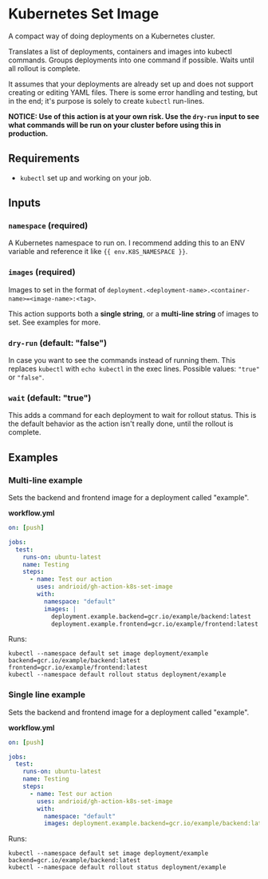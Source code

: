 # Kubernetes Set Image

A compact way of doing deployments on a Kubernetes cluster.

Translates a list of deployments, containers and images into kubectl commands. Groups deployments into one command if possible. Waits until all rollout is complete.

It assumes that your deployments are already set up and does not support creating or editing YAML files. There is some error handling and testing, but in the end; it's purpose is solely to create `kubectl` run-lines.

**NOTICE: Use of this action is at your own risk. Use the `dry-run` input to see what commands will be run on your cluster before using this in production.**

## Requirements

- `kubectl` set up and working on your job.

## Inputs

### `namespace` (required)

A Kubernetes namespace to run on. I recommend adding this to an ENV variable and reference it like `{{ env.K8S_NAMESPACE }}`.

### `images` (required)

Images to set in the format of `deployment.<deployment-name>.<container-name>=<image-name>:<tag>`.

This action supports both a **single string**, or a **multi-line string** of images to set. See examples for more.

### `dry-run` (default: "false")

In case you want to see the commands instead of running them. This replaces `kubectl` with `echo kubectl` in the exec lines. Possible values: `"true"` or `"false"`.

### `wait` (default: "true")

This adds a command for each deployment to wait for rollout status. This is the default behavior as the action isn't really done, until the rollout is complete.

## Examples

### Multi-line example

Sets the backend and frontend image for a deployment called "example".

**workflow.yml**

```yaml
on: [push]

jobs:
  test:
    runs-on: ubuntu-latest
    name: Testing
    steps:
      - name: Test our action
        uses: andrioid/gh-action-k8s-set-image
        with:
          namespace: "default"
          images: |
            deployment.example.backend=gcr.io/example/backend:latest
            deployment.example.frontend=gcr.io/example/frontend:latest
```

Runs:

```
kubectl --namespace default set image deployment/example backend=gcr.io/example/backend:latest frontend=gcr.io/example/frontend:latest
kubectl --namespace default rollout status deployment/example
```

### Single line example

Sets the backend and frontend image for a deployment called "example".

**workflow.yml**

```yaml
on: [push]

jobs:
  test:
    runs-on: ubuntu-latest
    name: Testing
    steps:
      - name: Test our action
        uses: andrioid/gh-action-k8s-set-image
        with:
          namespace: "default"
          images: deployment.example.backend=gcr.io/example/backend:latest
```

Runs:

```
kubectl --namespace default set image deployment/example backend=gcr.io/example/backend:latest
kubectl --namespace default rollout status deployment/example
```
